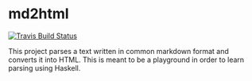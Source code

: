 # md2html

[![Travis Build Status](https://travis-ci.org/Archimidis/md2html.svg?branch=master)](https://travis-ci.org/Archimidis/md2html)

This project parses a text written in common markdown format and converts it into HTML. This is meant to be a playground in order to learn parsing using Haskell.
